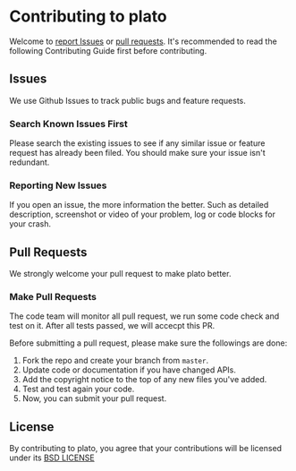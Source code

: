 # Contributing to plato
Welcome to [report Issues](https://github.com/Tencent/plato/issues) or [pull requests](https://github.com/Tencent/plato/pulls). It's recommended to read the following Contributing Guide first before contributing. 

## Issues
We use Github Issues to track public bugs and feature requests.

### Search Known Issues First
Please search the existing issues to see if any similar issue or feature request has already been filed. You should make sure your issue isn't redundant.

### Reporting New Issues
If you open an issue, the more information the better. Such as detailed description, screenshot or video of your problem, log or code blocks for your crash.

## Pull Requests
We strongly welcome your pull request to make plato better. 

### Make Pull Requests
The code team will monitor all pull request, we run some code check and test on it. After all tests passed, we will accecpt this PR.

Before submitting a pull request, please make sure the followings are done:

1. Fork the repo and create your branch from `master`.
2. Update code or documentation if you have changed APIs.
3. Add the copyright notice to the top of any new files you've added.
4. Test and test again your code.
5. Now, you can submit your pull request.

## License
By contributing to plato, you agree that your contributions will be licensed under its [BSD LICENSE](https://github.com/Tencent/plato/blob/master/LICENSE)
